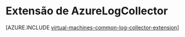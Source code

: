 <properties
   pageTitle="Extensão de AzureLogCollector VM | Microsoft Azure"
   description="Descreve a extensão de AzureLogCollector VM, recolhe todos os ficheiros de registo e reunindo-los numa localização de armazenamento do Windows Azure."
   services="virtual-machines-windows"
   documentationCenter="virtual-machines"
   authors="squillace"
   manager="timlt"
   editor=""/>

<tags
   ms.service="virtual-machines-windows"
   ms.devlang="powershell"
   ms.topic="article"
   ms.tgt_pltfrm="vm-windows"
   ms.workload="infrastructure"
   ms.date="08/23/2016"
   ms.author="rasquill"/>

# <a name="azurelogcollector-extension"></a>Extensão de AzureLogCollector



[AZURE.INCLUDE [virtual-machines-common-log-collector-extension](../../includes/virtual-machines-common-log-collector-extension.md)]
